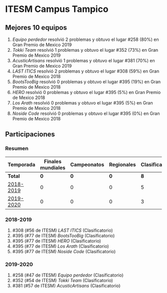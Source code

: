 # ITESM Campus Tampico

## Mejores 10 equipos

1. _Equipo perdedor_ resolvió 2 problemas y obtuvo el lugar #258 (80%) en Gran Premio de Mexico 2019
1. _Tokki Team_ resolvió 1 problemas y obtuvo el lugar #352 (73%) en Gran Premio de Mexico 2019
1. _AcusticArtisans_ resolvió 1 problemas y obtuvo el lugar #381 (70%) en Gran Premio de Mexico 2019
1. _LAST ITICS_ resolvió 2 problemas y obtuvo el lugar #308 (59%) en Gran Premio de Mexico 2018
1. _BootsTooBig_ resolvió 0 problemas y obtuvo el lugar #395 (19%) en Gran Premio de Mexico 2018
1. _HERO_ resolvió 0 problemas y obtuvo el lugar #395 (5%) en Gran Premio de Mexico 2018
1. _Los Arath_ resolvió 0 problemas y obtuvo el lugar #395 (5%) en Gran Premio de Mexico 2018
1. _Noside Code_ resolvió 0 problemas y obtuvo el lugar #395 (0%) en Gran Premio de Mexico 2018

## Participaciones

### Resumen

| Temporada | Finales mundiales | Campeonatos | Regionales | Clasificatorios | Equipos |
| --- | --- | --- | --- | --- | --- |
| **Total** | **0** | **0** | **0** | **8** | **8** |
| [2018-2019](#2018-2019) | 0 | 0 | 0 | 5 | 5 |
| [2019-2020](#2019-2020) | 0 | 0 | 0 | 3 | 3 |

### 2018-2019

1. #308 (#56 de ITESM) _LAST ITICS_ (Clasificatorio)
1. #395 (#77 de ITESM) _BootsTooBig_ (Clasificatorio)
1. #395 (#77 de ITESM) _HERO_ (Clasificatorio)
1. #395 (#77 de ITESM) _Los Arath_ (Clasificatorio)
1. #395 (#77 de ITESM) _Noside Code_ (Clasificatorio)

### 2019-2020

1. #258 (#47 de ITESM) _Equipo perdedor_ (Clasificatorio)
1. #352 (#54 de ITESM) _Tokki Team_ (Clasificatorio)
1. #381 (#57 de ITESM) _AcusticArtisans_ (Clasificatorio)



